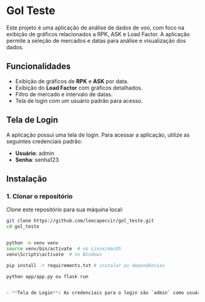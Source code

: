 # Gol Teste

Este projeto é uma aplicação de análise de dados de voo, com foco na exibição de gráficos relacionados a RPK, ASK e Load Factor. A aplicação permite a seleção de mercados e datas para análise e visualização dos dados.

## Funcionalidades

- Exibição de gráficos de **RPK** e **ASK** por data.
- Exibição do **Load Factor** com gráficos detalhados.
- Filtro de mercado e intervalo de datas.
- Tela de login com um usuário padrão para acesso.

## Tela de Login

A aplicação possui uma tela de login. Para acessar a aplicação, utilize as seguintes credenciais padrão:

- **Usuário**: admin
- **Senha**: senha123

## Instalação

### 1. Clonar o repositório

Clone este repositório para sua máquina local:

```bash
git clone https://github.com/leocapeccir/gol_teste.git
cd gol_teste


python -m venv venv
source venv/bin/activate  # no Linux/macOS
venv\Scripts\activate  # no Windows

pip install -r requirements.txt # instalar as dependências 

python app/app.py ou flask run


- **Tela de Login**: As credenciais para o login são `admin` como usuário e `senha123` como senha, conforme solicitado.



